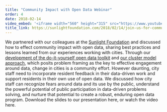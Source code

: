 ```yaml
---
title: "Community Impact with Open Data Webinar"
order: 4
date: 2018-02-14
video_embed: '<iframe width="560" height="315" src="https://www.youtube-nocookie.com/embed/LvXUkK0UKE8" frameborder="0" allow="accelerometer; encrypted-media; gyroscope; picture-in-picture" allowfullscreen></iframe>'
title_link: https://sunlightfoundation.com/2018/02/14/join-us-for-community-impact-with-open-data-two-models-from-canada-and-the-united-states/
---
```

We partnered with our colleagues at the [Sunlight Foundation](https://sunlightfoundation.com/ "Sunlight Foundation") and discussed how to effect community impact with open data, sharing best practices and lessons learned from our experiences working with cities. Through our [development of the do-it-yourself open data toolkit](https://open.canada.ca/en/toolkit/diy "Do-It-Yourself Open Data Toolkit") and [our cluster model approach](/our-offer "Open North - Our Offer"), which posits problem framing as the key to effective engagement around data, change in cities is a community effort. However daunting, city staff need to incorporate resident feedback in their data-driven work and support residents in their own use of open data. We discussed how city staff can recognize fears around data and its use by the public, understand the powerful potential of public participation in data-driven problems solving, and nurture that potential to create a robust, enduring open data program. Download the slides to our presentation here, or watch the video here.

